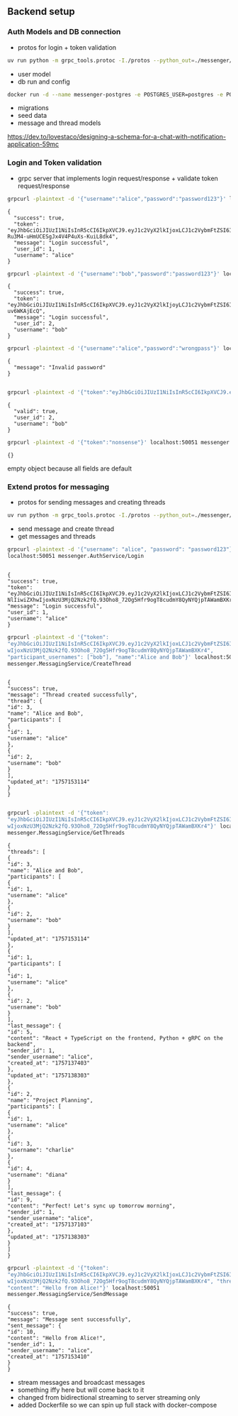 ## Backend setup

### Auth Models and DB connection
- protos for login + token validation
```bash
uv run python -m grpc_tools.protoc -I./protos --python_out=./messenger/generated --grpc_python_out=./messenger/generated ./protos/auth.proto
```
- user model
- db run and config
```bash
docker run -d --name messenger-postgres -e POSTGRES_USER=postgres -e POSTGRES_PASSWORD=password -e POSTGRES_DB=messenger -p 5432:5432 postgres:15
```
- migrations
- seed data
- message and thread models

https://dev.to/lovestaco/designing-a-schema-for-a-chat-with-notification-application-59mc

### Login and Token validation
- grpc server that implements login request/response + validate token request/response
```bash
grpcurl -plaintext -d '{"username":"alice","password":"password123"}' localhost:50051 messenger.AuthService/Login
```

```
{
  "success": true,
  "token": "eyJhbGciOiJIUzI1NiIsInR5cCI6IkpXVCJ9.eyJ1c2VyX2lkIjoxLCJ1c2VybmFtZSI6ImFsaWNlIiwiZXhwIjoxNzU3MjQ0NDgwfQ.K7p3u0Ref-Ru3M4-uHmUCESgJx4V4P4uXs-KuiL8dk4",
  "message": "Login successful",
  "user_id": 1,
  "username": "alice"
}
```

```bash
grpcurl -plaintext -d '{"username":"bob","password":"password123"}' localhost:50051 messenger.AuthService/Login
```
```
{
  "success": true,
  "token": "eyJhbGciOiJIUzI1NiIsInR5cCI6IkpXVCJ9.eyJ1c2VyX2lkIjoyLCJ1c2VybmFtZSI6ImJvYiIsImV4cCI6MTc1NzI0NDQ5Nn0.Wmotrvb9doLsNKMuLonHJ2HtlHZGJMp9-uv6WKAjEcQ",
  "message": "Login successful",
  "user_id": 2,
  "username": "bob"
}
```

```bash
grpcurl -plaintext -d '{"username":"alice","password":"wrongpass"}' localhost:50051 messenger.AuthService/Login
```
```
{
  "message": "Invalid password"
}
```

```bash

grpcurl -plaintext -d '{"token":"eyJhbGciOiJIUzI1NiIsInR5cCI6IkpXVCJ9.eyJ1c2VyX2lkIjoyLCJ1c2VybmFtZSI6ImJvYiIsImV4cCI6MTc1NzI0NDQ5Nn0.Wmotrvb9doLsNKMuLonHJ2HtlHZGJMp9-uv6WKAjEcQ"}' localhost:50051 messenger.AuthService/ValidateToken
```

```
{
  "valid": true,
  "user_id": 2,
  "username": "bob"
}
```

```bash
grpcurl -plaintext -d '{"token":"nonsense"}' localhost:50051 messenger.AuthService/ValidateToken
```

```
{}
```
empty object because all fields are default

### Extend protos for messaging

- protos for sending messages and creating threads
```bash
uv run python -m grpc_tools.protoc -I./protos --python_out=./messenger/generated --grpc_python_out=./messenger/generated ./protos/messaging.proto
```

- send message and create thread 
- get messages and threads

```bash
grpcurl -plaintext -d '{"username": "alice", "password": "password123"}'
localhost:50051 messenger.AuthService/Login
```
```

{
"success": true,
"token": "eyJhbGciOiJIUzI1NiIsInR5cCI6IkpXVCJ9.eyJ1c2VyX2lkIjoxLCJ1c2VybmFtZSI6ImFsaW
NlIiwiZXhwIjoxNzU3MjQ2Nzk2fQ.93Oho8_72Og5Hfr9ogT8cudmY8QyNYQjpTAWamBXKr4",
"message": "Login successful",
"user_id": 1,
"username": "alice"
}
```

```bash
grpcurl -plaintext -d '{"token":
"eyJhbGciOiJIUzI1NiIsInR5cCI6IkpXVCJ9.eyJ1c2VyX2lkIjoxLCJ1c2VybmFtZSI6ImFsaWNlIiwiZXh
wIjoxNzU3MjQ2Nzk2fQ.93Oho8_72Og5Hfr9ogT8cudmY8QyNYQjpTAWamBXKr4",
"participant_usernames": ["bob"], "name":"Alice and Bob"}' localhost:50051
messenger.MessagingService/CreateThread
```
```

{
"success": true,
"message": "Thread created successfully",
"thread": {
"id": 3,
"name": "Alice and Bob",
"participants": [
{
"id": 1,
"username": "alice"
},
{
"id": 2,
"username": "bob"
}
],
"updated_at": "1757153114"
}
}
```

```bash

grpcurl -plaintext -d '{"token":
"eyJhbGciOiJIUzI1NiIsInR5cCI6IkpXVCJ9.eyJ1c2VyX2lkIjoxLCJ1c2VybmFtZSI6ImFsaWNlIiwiZXh
wIjoxNzU3MjQ2Nzk2fQ.93Oho8_72Og5Hfr9ogT8cudmY8QyNYQjpTAWamBXKr4"}' localhost:50051
messenger.MessagingService/GetThreads
```

```
{
"threads": [
{
"id": 3,
"name": "Alice and Bob",
"participants": [
{
"id": 1,
"username": "alice"
},
{
"id": 2,
"username": "bob"
}
],
"updated_at": "1757153114"
},
{
"id": 1,
"participants": [
{
"id": 1,
"username": "alice"
},
{
"id": 2,
"username": "bob"
}
],
"last_message": {
"id": 5,
"content": "React + TypeScript on the frontend, Python + gRPC on the backend",
"sender_id": 1,
"sender_username": "alice",
"created_at": "1757137403"
},
"updated_at": "1757138303"
},
{
"id": 2,
"name": "Project Planning",
"participants": [
{
"id": 1,
"username": "alice"
},
{
"id": 3,
"username": "charlie"
},
{
"id": 4,
"username": "diana"
}
],
"last_message": {
"id": 9,
"content": "Perfect! Let's sync up tomorrow morning",
"sender_id": 1,
"sender_username": "alice",
"created_at": "1757137103"
},
"updated_at": "1757138303"
}
]
}
```

```bash
grpcurl -plaintext -d '{"token":
"eyJhbGciOiJIUzI1NiIsInR5cCI6IkpXVCJ9.eyJ1c2VyX2lkIjoxLCJ1c2VybmFtZSI6ImFsaWNlIiwiZXh
wIjoxNzU3MjQ2Nzk2fQ.93Oho8_72Og5Hfr9ogT8cudmY8QyNYQjpTAWamBXKr4", "thread_id": 3,
"content": "Hello from Alice!"}' localhost:50051
messenger.MessagingService/SendMessage
```

```
{
"success": true,
"message": "Message sent successfully",
"sent_message": {
"id": 10,
"content": "Hello from Alice!",
"sender_id": 1,
"sender_username": "alice",
"created_at": "1757153410"
}
}
```

- stream messages and broadcast messages
- something iffy here but will come back to it
- changed from bidirectional streaming to server streaming only
- added Dockerfile so we can spin up full stack with docker-compose